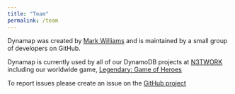 ```yaml
---
title: "Team"
permalink: /team
---
```


Dynamap was created by [Mark Williams](https://github.com/camyon) and is maintained by a small group of developers on GitHub.

Dynamap is currently used by all of our DynamoDB projects at [N3TWORK](https://n3twork.com) including our worldwide game, [Legendary: Game of Heroes](https://www.facebook.com/LegendaryGameOfHeroes/)

To report issues please create an issue on the [GitHub project](https://github.com/N3TWORK/dynamap/issues)